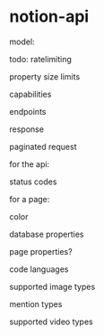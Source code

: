 # notion-api

model:

todo:
ratelimiting

property size limits

capabilities

endpoints

response

paginated request

for the api:

status codes

for a page:

color

database properties

page properties?

code languages

supported image types

mention types

supported video types
